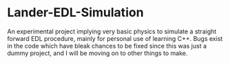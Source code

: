 # Lander-EDL-Simulation

An experimental project implying very basic physics to simulate a straight forward EDL procedure, mainly for personal use of learning C++.
Bugs exist in the code which have bleak chances to be fixed since this was just a dummy project, and I will be moving on to other things to make.
